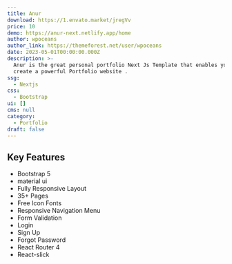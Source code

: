 ```yaml
---
title: Anur
download: https://1.envato.market/jregVv
price: 10
demo: https://anur-next.netlify.app/home
author: wpoceans
author_link: https://themeforest.net/user/wpoceans
date: 2023-05-01T00:00:00.000Z
description: >-
  Anur is the great personal portfolio Next Js Template that enables you to
  create a powerful Portfolio website .
ssg:
  - Nextjs
css:
  - Bootstrap
ui: []
cms: null
category:
  - Portfolio
draft: false
---
```

## Key Features

- Bootstrap 5
- material ui
- Fully Responsive Layout
- 35+ Pages
- Free Icon Fonts
- Responsive Navigation Menu
- Form Validation
- Login
- Sign Up
- Forgot Password
- React Router 4
- React-slick
